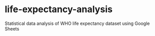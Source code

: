 # life-expectancy-analysis
Statistical data analysis of WHO life expectancy dataset using Google Sheets
